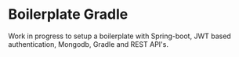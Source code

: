 # Boilerplate Gradle

Work in progress to setup a boilerplate  with Spring-boot, JWT based authentication, Mongodb, Gradle and REST API's. 
